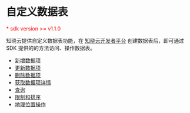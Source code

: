 # 自定义数据表

<p style='color:red'>* sdk version >= v1.1.0</p>

知晓云提供自定义数据表功能，在 [知晓云开发者平台](https://cloud.minapp.com/hydrogen/flex/schema/) 创建数据表后，即可通过 SDK 提供的的方法访问、操作数据表。

- [新增数据项](./create-record.md)
- [更新数据项](./update-record.md)
- [删除数据项](./delete-record.md)
- [获取数据项详情](./get-record-detail.md)
- [查询](./query.md)
- [限制和排序](./limit-and-order.md)
- [地理位置操作](./geo.md)